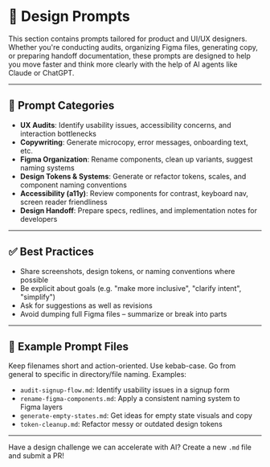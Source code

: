 # 🎨 Design Prompts

This section contains prompts tailored for product and UI/UX designers. Whether you're conducting audits, organizing Figma files, generating copy, or preparing handoff documentation, these prompts are designed to help you move faster and think more clearly with the help of AI agents like Claude or ChatGPT.

---

## 🧱 Prompt Categories

* **UX Audits**: Identify usability issues, accessibility concerns, and interaction bottlenecks
* **Copywriting**: Generate microcopy, error messages, onboarding text, etc.
* **Figma Organization**: Rename components, clean up variants, suggest naming systems
* **Design Tokens & Systems**: Generate or refactor tokens, scales, and component naming conventions
* **Accessibility (a11y)**: Review components for contrast, keyboard nav, screen reader friendliness
* **Design Handoff**: Prepare specs, redlines, and implementation notes for developers

---

## ✅ Best Practices

* Share screenshots, design tokens, or naming conventions where possible
* Be explicit about goals (e.g. "make more inclusive", "clarify intent", "simplify")
* Ask for suggestions as well as revisions
* Avoid dumping full Figma files – summarize or break into parts

---

## 📎 Example Prompt Files

Keep filenames short and action-oriented. Use kebab-case.
Go from general to specific in directory/file naming.
Examples:

* `audit-signup-flow.md`: Identify usability issues in a signup form
* `rename-figma-components.md`: Apply a consistent naming system to Figma layers
* `generate-empty-states.md`: Get ideas for empty state visuals and copy
* `token-cleanup.md`: Refactor messy or outdated design tokens

---

Have a design challenge we can accelerate with AI? Create a new `.md` file and submit a PR!